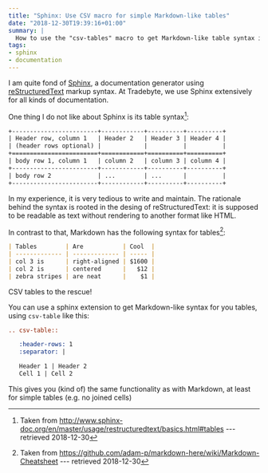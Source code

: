 ```yaml
---
title: "Sphinx: Use CSV macro for simple Markdown-like tables"
date: "2018-12-30T19:39:16+01:00"
summary: |
  How to use the "csv-tables" macro to get Markdown-like table syntax in Sphinx
tags:
- sphinx
- documentation
---
```


I am quite fond of [Sphinx](http://www.sphinx-doc.org/en/master/), a documentation generator using [reStructuredText](http://docutils.sourceforge.net/rst.html) markup syntax. At Tradebyte, we use Sphinx extensively for all kinds of documentation.

One thing I do not like about Sphinx is its table syntax[^1]:

[^1]: Taken from http://www.sphinx-doc.org/en/master/usage/restructuredtext/basics.html#tables --- retrieved 2018-12-30

```rst
+------------------------+------------+----------+----------+
| Header row, column 1   | Header 2   | Header 3 | Header 4 |
| (header rows optional) |            |          |          |
+========================+============+==========+==========+
| body row 1, column 1   | column 2   | column 3 | column 4 |
+------------------------+------------+----------+----------+
| body row 2             | ...        | ...      |          |
+------------------------+------------+----------+----------+
```

In my experience, it is very tedious to write and maintain. The rationale behind the syntax is rooted in the desing of reStructuredText: it is supposed to be readable as text without rendering to another format like HTML.

In contrast to that, Markdown has the following syntax for tables[^2]:

[^2]: Taken from https://github.com/adam-p/markdown-here/wiki/Markdown-Cheatsheet --- retrieved 2018-12-30

```markdown
| Tables        | Are           | Cool  |
| ------------- | ------------- | ----- |
| col 3 is      | right-aligned | $1600 |
| col 2 is      | centered      |   $12 |
| zebra stripes | are neat      |    $1 |
```

CSV tables to the rescue!

You can use a sphinx extension to get Markdown-like syntax for you tables, using ``csv-table`` like this:

```rst
.. csv-table::

   :header-rows: 1
   :separator: |

   Header 1 | Header 2
   Cell 1 | Cell 2
```

This gives you (kind of) the same functionality as with Markdown, at least for simple tables (e.g. no joined cells)
